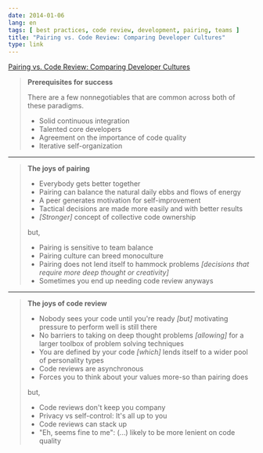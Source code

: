 ```yaml
---
date: 2014-01-06
lang: en
tags: [ best practices, code review, development, pairing, teams ]
title: "Pairing vs. Code Review: Comparing Developer Cultures"
type: link
---
```


[Pairing vs. Code Review: Comparing Developer
Cultures](http://phinze.github.io/2013/12/08/pairing-vs-code-review.html)

> **Prerequisites for success**
>
> There are a few nonnegotiables that are common across both of these
> paradigms.
>
> -    Solid continuous integration
> -   Talented core developers
> -   Agreement on the importance of code quality
> -   Iterative self-organization

---

> **The joys of pairing**
>
> -   Everybody gets better together
> -   Pairing can balance the natural daily ebbs and flows of energy
> -   A peer generates motivation for self-improvement
> -   Tactical decisions are made more easily and with better results
> -   *\[Stronger\]* concept of collective code ownership
>
> but,
>
> -   Pairing is sensitive to team balance
> -    Pairing culture can breed monoculture
> -    Pairing does not lend itself to hammock problems *\[decisions
>     that require more deep thought or creativity\]*
> -    Sometimes you end up needing code review anyways

---

> **The joys of code review**
>
> -   Nobody sees your code until you're ready *\[but\]* motivating
>     pressure to perform well is still there
> -   No barriers to taking on deep thought problems *\[allowing\]* for
>     a larger toolbox of problem solving techniques
> -   You are defined by your code *\[which\]* lends itself to a wider
>     pool of personality types
> -   Code reviews are asynchronous
> -   Forces you to think about your values more-so than pairing does
>
> but,
>
> -    Code reviews don't keep you company
> -    Privacy vs self-control: It's all up to you
> -    Code reviews can stack up
> -    "Eh, seems fine to me": (...) likely to be more lenient on code
>     quality

